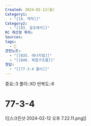 ```yaml
---
Created: 2024-02-12(월)
Category1:
  - "[[6. 역학]]"
Category2:
  - "[[03. 골조해석]]"
RC 계산형 목차: 
Sources: 
tags:
  - 🧮
관련노트:
  - "[[B35. 에너지법]]"
  - "[[B40. 복합구조물]]"
정답:
  - "[[77-3-4 풀이]]"
---
```

중요::3
풀이::XO
반복도::6
#  77-3-4

![[스크린샷 2024-02-12 오후 7.22.11.png]]